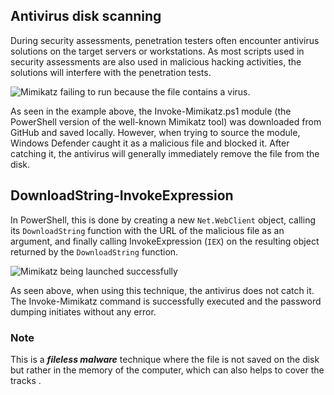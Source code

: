 ## Antivirus disk scanning
During security assessments, penetration testers often encounter antivirus solutions on the target servers or workstations. As most scripts used in security assessments are also used in malicious hacking activities, the solutions will interfere with the penetration tests.

![Mimikatz failing to run because the file contains a virus.](https://il-labforge-assets.origin.immersivelabs.team/uploads/LIVpjsPjH94tISn5G7rDAbuL6B81ionE0utPkgkD_5U.png)

As seen in the example above, the Invoke-Mimikatz.ps1 module (the PowerShell version of the well-known Mimikatz tool) was downloaded from GitHub and saved locally. However, when trying to source the module, Windows Defender caught it as a malicious file and blocked it. After catching it, the antivirus will generally immediately remove the file from the disk.

## DownloadString-InvokeExpression
In PowerShell, this is done by creating a new `Net.WebClient` object, calling its `DownloadString` function with the URL of the malicious file as an argument, and finally calling InvokeExpression  (`IEX`) on the resulting object returned by the `DownloadString` function.

![Mimikatz being launched successfully](https://il-labforge-assets.origin.immersivelabs.team/uploads/Q9XIlFMbZK6VoF6EUyBl07kI2-G7PLT63HjCpKRUnAM.png)

As seen above, when using this technique, the antivirus does not catch it. The Invoke-Mimikatz command is successfully executed and the password dumping initiates without any error.

### Note
This is a ***fileless malware*** technique where the file is not saved on the disk but rather in the memory of the computer, which can also helps to cover the tracks .